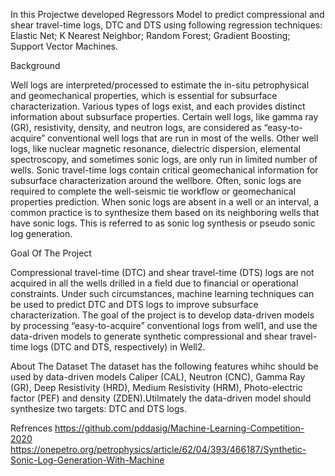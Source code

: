 In this Projectwe developed Regressors Model to predict compressional and shear travel-time logs, DTC and DTS using following regression techniques: Elastic Net; K Nearest Neighbor; Random Forest; Gradient Boosting; Support 
Vector Machines.

Background

Well logs are interpreted/processed to estimate the in-situ petrophysical and geomechanical properties, which is essential for subsurface characterization. Various types of logs exist, and each provides distinct information about subsurface properties. Certain well logs, like gamma ray (GR), resistivity, density, and neutron logs, are considered as “easy-to-acquire” conventional well logs that are run in most of the 
wells. Other well logs, like nuclear magnetic resonance, dielectric dispersion, elemental spectroscopy, and sometimes sonic logs, are only run in limited number of wells.
Sonic travel-time logs contain critical geomechanical information for subsurface characterization around the wellbore. Often, sonic logs are required to complete the well-seismic tie workflow or geomechanical properties prediction. When sonic logs are absent in a well or an interval, a common practice is to 
synthesize them based on its neighboring wells that have sonic logs. This is referred to as sonic log synthesis or pseudo sonic log generation.

Goal Of The Project

Compressional travel-time (DTC) and shear travel-time (DTS) logs are not acquired in all the wells drilled 
in a field due to financial or operational constraints. Under such circumstances, machine learning 
techniques can be used to predict DTC and DTS logs to improve subsurface characterization. The goal of 
the project is to develop data-driven models by processing “easy-to-acquire” conventional logs from 
well1, and use the data-driven models to generate synthetic compressional and shear travel-time logs 
(DTC and DTS, respectively) in Well2.

About The Dataset
The dataset has the following features whihc should be used by data-driven models Caliper (CAL), Neutron (CNC), 
Gamma Ray (GR), Deep Resistivity (HRD), Medium Resistivity (HRM), Photo-electric factor (PEF) and 
density (ZDEN).Utilmately the data-driven model should synthesize two targets: DTC and DTS logs.

Refrences
https://github.com/pddasig/Machine-Learning-Competition-2020
https://onepetro.org/petrophysics/article/62/04/393/466187/Synthetic-Sonic-Log-Generation-With-Machine


